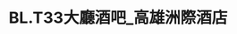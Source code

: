 ---
title: "BL.T33大廳酒吧_高雄洲際酒店"
description: "BL.T33大廳酒吧_高雄洲際酒店"
layout: shop
keywords:
  - 美食競賽
  - 台灣美食
  - 美食精選
datePublished: "2025-06-30"
dateModified: "2025-07-05"
city: "高雄市"
district: "前鎮區"
address: "高雄市前鎮區新光路33號1F"
phone: "073390303"
geo: "22.611289731182794, 120.30352411097323"
google_map: "https://maps.app.goo.gl/jHxeDSUQRiK9EQWh8"
footinder: "https://footinder.com.tw/%E9%AB%98%E9%9B%84%E5%B8%82%E5%89%8D%E9%8E%AE%E5%8D%80/100833/"
official: "https://ickaohsiung.com/restaurant/blt33/"
award:
  - name: "500盤"
    year: "2024"
    entries:
      - dishes:
          - "BL.T33 起士堡"

---